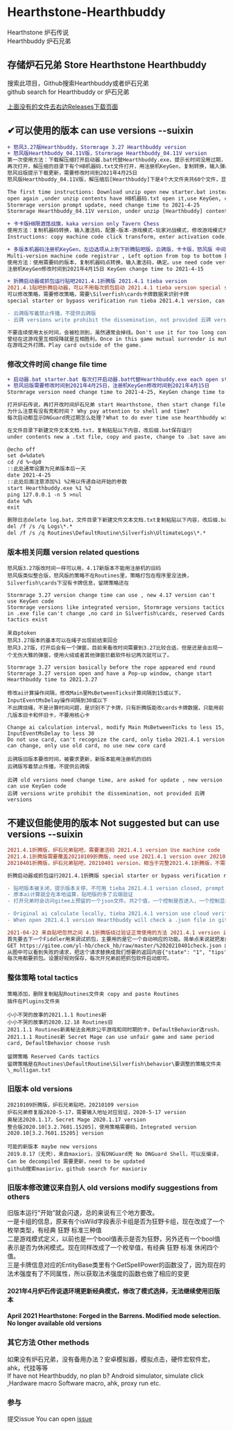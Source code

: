 # Hearthstone-Hearthbuddy
Hearthstone 炉石传说  
Hearthbuddy 炉石兄弟  

## 存储炉石兄弟 Store Hearthstone Hearthbuddy
搜索此项目，Github搜索Hearthbuddy或者炉石兄弟  
github search for Hearthbuddy or 炉石兄弟  

[上面没有的文件去右边Releases下载页面](https://github.com/lesuixin/Hearthstone-Hearthbuddy/releases)

## ✔可以使用的版本 can use versions --suixin
```diff
+ 怒风3.27版Hearthbuddy，Stormrage 3.27 Hearthbuddy version
+ 怒风版Hearthbuddy_04.11V版，Stormrage Hearthbuddy_04.11V version
第一次使用方法：下载解压缩打开启动器.bat代替Hearthbuddy.exe，提示长时间没用过期，随便输入q确认，显示Invalid key生成文件
再次打开，解压缩的目录下有个HB机器码.txt文件打开，用注册机KeyGen，复制转换，输入弹出框里，DefaultBot对战模式选自动，修改卡组名称点start
怒风旧版提示下载更新，需要修改时间到2021年4月25日
怒风版Hearthbuddy_04.11V版，解压缩后[Hearthbuddy]下是4个大文件夹共60个文件，显示Invalid key生成文件后7个大文件夹

The first time instructions: Download unzip open new starter.bat instead Hearthbuddy.exe, prompt expired ,just enter q confirm, show Invalid key generate file
open again ,under unzip contents have HB机器码.txt open it,use KeyGen, copy machine code click transform, copy activation code , DefaultBot battle mode choose 自动, modify卡组名称 click start
Stormrage version prompt update, need change time to 2021-4-25
Stormrage Hearthbuddy_04.11V version, under unzip [Hearthbuddy] contents 4 large folder total 60 file, show Invalid key generate file 7 large folder

+ 卡卡版HB限酒馆战旗，kaka version only Tavern Chess
使用方法：复制机器码转换，输入激活码，配置-版本-游戏模式-玩家对战模式，修改游戏模式为战旗模式，点开始
Instructions: copy machine code click transform, enter activation code, 配置-版本-游戏模式-玩家对战模式，change game mode to Tavern Chess mode, click 开始

+ 多版本机器码注册机KeyGen，左边选项从上到下折腾贴吧版，云骋版，卡卡版，怒风版 中间上面机器码，下面激活码  
Multi-version machine code registrar , Left option from top to bottom 折腾版，云骋版，kaka,Stormrage, Above machine code and below activation code  
使用方法：使用需要码的版本，复制机器码点转换，输入激活码，确定。use need code version, copy machine code click transform, copy activation code ,sure.  
注册机KeyGen修改时间到2021年4月15日 KeyGen change time to 2021-4-15

+ 折腾启动器或抓包运行贴吧2021.4.1折腾版 2021.4.1 tieba version
2021.4.1贴吧折腾启动器，可以不用每次抓包启动 2021.4.1 tieba version special starter, no need to bypass verification each time
可以修改策略，需要修改策略，需要\Silverfish\cards卡牌数据来识别卡牌
special starter or bypass verification run tieba 2021.4.1 version, can change tactics and need change tactics, need \Silverfish\cards identify card

- 云骋版写着禁止传播，不提供云骋版
- 云骋 versions write prohibit the dissemination, not provided 云骋 versions

不要连续使用太长时间，会被检测到，虽然通常会掉线。Don't use it for too long continuously, it will be detected, although it usually leaves game.
曾经在这游戏里互相投降就是互相胜利。Once in this game mutual surrender is mutual victory.
在游戏之外打牌。Play card outside of the game.
```

### 修改文件时间 change file time
```diff
+ 启动器.bat starter.bat 每次打开启动器.bat代替Hearthbuddy.exe each open starter.bat instead Hearthbuddy.exe
+ 怒风旧版需要修改时间到2021年4月25日，注册机KeyGen修改时间到2021年4月15日
Stormrage version need change time to 2021-4-25, KeyGen change time to 2021-4-15

打开炉石传说，再打开改时间炉石兄弟 start Hearthstone, then start change file time Hearthbuddy
为什么注意有没有壳和时间？ Why pay attention to shell and time?
每次启动都显示DNGuard壳过期怎么处理？What to do ever time use hearthbuddy will prompt DNGuard Shell try out time?

在文件目录下新建文件文本文档.txt，复制粘贴以下内容，改后缀.bat保存运行
under contents new a .txt file, copy and paste, change to .bat save and run

@echo off
set d=%date%
cd /d %~dp0
::此处通常设置为兄弟版本后一天
date 2021-4-25
::此处后面注意添加%1 %2用以传递自动开始的参数
start Hearthbuddy.exe %1 %2
ping 127.0.0.1 -n 5 >nul
date %d%
exit

删除日志delete log.bat，文件目录下新建文件文本文档.txt复制粘贴以下内容，改后缀.bat保存运行
del /f /s /q Logs\*.*
del /f /s /q Routines\DefaultRoutine\Silverfish\UltimateLogs\*.*
```

### 版本相关问题 version related questions
```
怒风版3.27版改时间一样可以用，4.17新版本不能用注册机的旧码
怒风版类似整合版，怒风版的策略不在Routines里，策略打包在程序里没法换，Silverfish\cards下没有卡牌信息，留牌策略还在

Stormrage 3.27 version change time can use , new 4.17 version can't use KeyGen code
Stormrage versions like integrated version, Stormrage versions tactics in .exe file can't change ,no card in Silverfish\cards, reserved Cards tactics exist

来自ptoken
怒风3.27版本的基本可以在绳子出现前结束回合 
怒风3.27版，打开后会有一个弹窗，目前来看改时间需要到3.27比较合适，但是还是会出现一个无伤大雅的弹窗，使用火绒或者其他弹窗拦截软件标记两次就可以了。

Stormrage 3.27 version basically before the rope appeared end round
Stormrage 3.27 version open and have a Pop-up window, change start Hearthbuddy time to 2021.3.27

修改ai计算操作间隔，修改Main里MsBetweenTicks计算间隔到15或以下，InputEventMsDelay操作间隔到30或以下
不出牌烧绳，不是计算时间问题，是识别不了卡牌，只有折腾版能改cards卡牌数据，只能用前几版本旧卡和怀旧卡，不要用核心卡

Change ai calculation interval, modify Main MsBetweenTicks to less 15, InputEventMsDelay to less 30
Do not use card, can't recognize the card, only tieba 2021.4.1 version can change, only use old card, no use new core card

云骋版旧版本要改时间，被要求更新，新版本能用注册机的旧码
云骋版写着禁止传播，不提供云骋版

云骋 old versions need change time, are asked for update , new version can use KeyGen code
云骋 versions write prohibit the dissemination, not provided 云骋 versions
```

## 不建议但能使用的版本 Not suggested but can use versions --suixin
```diff
2021.4.1折腾版，炉石兄弟贴吧，需要激活码 2021.4.1 version Use machine code
2021.4.1折腾版需要覆盖20210109折腾版，need use 2021.4.1 version over 20210109 version
20210401折腾版，炉石兄弟贴吧，20210401 version，相当于完整2021.4.1折腾版，不需要覆盖，需要激活码 like complete 2021.4.1 version, no need over and use machine code

折腾启动器或抓包运行2021.4.1折腾版 special starter or bypass verification run 2021.4.1 version

- 贴吧版本被关闭，提示版本关停，不可用 tieba 2021.4.1 version closed, prompt version shutdown,unavailable
- 原本ai计算就全在本地运算，贴吧版的多了云端验证
- 打开兄弟时会访问gitee上预留的一个json文件。共2个值，一个控制是否进入，一个控制显示公告。抓个包就能看到。

- Original ai calculate locally, tieba 2021.4.1 version use cloud verification
- When open 2021.4.1 version Hearthbuddy will check a .json file in gitee.com. Two values, one value control can or can not enter, the other control show announcement.

2021-04-22 来自贴吧忽然之间 4.1折腾版绕过验证正常使用的方法 2021.4.1 version instructions
首先要去下一个Fiddler用来调试抓包，主要用的是它一个自动响应的功能。简单点来说就把发向服务器的请求直接拦截替换成你想给的回复。
GET https://gitee.com/yl-hb/check_hb/raw/master/%2020210401check.json 内容是{"state": "0", "tips": "版本关停"}
从图中可以看到失败的请求，把这个请求替换成我们想要的返回内容{"state": "1", "tips": ""}
每次用都要抓包。设置好规则保存，每次开兄弟前把抓包软件启动即可。
```

### 整体策略 total tactics
```
策略添加，删除复制粘贴Routines文件夹 copy and paste Routines
插件在Plugins文件夹

小小不哭的故事的2021.1.1 Routines新
小小不哭的故事的2020.12.18 Routines旧
2021.1.1 Routines新奥秘法会用非公平游戏和同时期的卡，DefaultBehavior选rush，2021.1.1 Routines新 Secret Mage can use unfair game and same period card, DefaultBehavior choose rush

留牌策略 Reserved Cards tactics
留牌策略是在Routines\DefaultRoutine\Silverfish\behavior\要调整的策略文件夹\_mulligan.txt
```

### 旧版本 old versions
```
20210109折腾版，炉石兄弟贴吧，20210109 version
炉石兄弟修复版2020-5-17，需要输入地址对应验证，2020-5-17 version
奥秘法2020.1.17，Secret Mage 2020.1.17 version
整合版2020.10[3.2.7601.15205]，使用策略需要码，Integrated version 2020.10[3.2.7601.15205] version

可能的新版本 maybe new versions
2019.8.17（无壳），来自maxiori，没有DNGuard壳 No DNGuard Shell，可以反编译，Can be decompiled 需要更新，need to be updated
github搜索maxioriv，github search for maxioriv
```

### 旧版本修改建议来自别人 old versions modify suggestions from others
旧版本运行“开始”就会闪退，总的来说有三个地方要改。  
一是卡组的信息，原来有个isWild字段表示卡组是否为狂野卡组，现在改成了一个枚举类型，有经典 狂野 标准三种值  
二是游戏模式定义，以前也是一个bool值表示是否为狂野，另外还有一个bool值表示是否为休闲模式。现在同样改成了一个枚举值，有经典 狂野 标准 休闲四个值。  
三是卡牌信息对应的EntityBase类里有个GetSpellPower的函数没了，因为现在的法术强度有了不同属性，所以获取法术强度的函数也做了相应的变更  

#### 2021年4月炉石传说退环境更新经典模式，修改了模式选择，无法继续使用旧版本
#### April 2021 Hearthstone: Forged in the Barrens. Modified mode selection. No longer available old versions

### 其它方法 Other methods
如果没有炉石兄弟，没有备用办法？安卓模拟器，模拟点击，硬件宏软件宏，ahk，代挂等等  
If have not Hearthbuddy, no plan b? Android simulator, simulate click ,Hardware macro Software macro, ahk, proxy run etc.  

### 参与
提交issue You can open [issue](https://github.com/lesuixin/Hearthstone-Hearthbuddy/issues/new)

